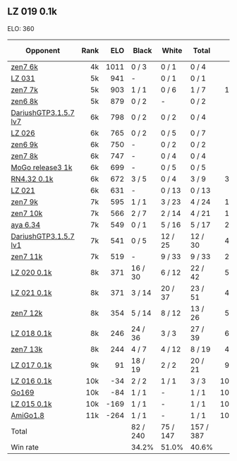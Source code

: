 ## LZ 019 0.1k ##

ELO: 360

Opponent | Rank | ELO | Black | White | Total | Win rate
---------|-----:|----:|-------|-------|-------|-------:
[zen7 6k](zen7%206k.md) | 4k | 1011 | 0 / 3 | 0 / 1 | 0 / 4 | 0.0%
[LZ 031](LZ%20031.md) | 5k | 941 | - | 0 / 1 | 0 / 1 | 0.0%
[zen7 7k](zen7%207k.md) | 5k | 903 | 1 / 1 | 0 / 6 | 1 / 7 | 14.3%
[zen6 8k](zen6%208k.md) | 5k | 879 | 0 / 2 | - | 0 / 2 | 0.0%
[DariushGTP3.1.5.7 lv7](DariushGTP3.1.5.7%20lv7.md) | 6k | 798 | 0 / 2 | 0 / 2 | 0 / 4 | 0.0%
[LZ 026](LZ%20026.md) | 6k | 765 | 0 / 2 | 0 / 5 | 0 / 7 | 0.0%
[zen6 9k](zen6%209k.md) | 6k | 750 | - | 0 / 2 | 0 / 2 | 0.0%
[zen7 8k](zen7%208k.md) | 6k | 747 | - | 0 / 4 | 0 / 4 | 0.0%
[MoGo release3 1k](MoGo%20release3%201k.md) | 6k | 699 | - | 0 / 5 | 0 / 5 | 0.0%
[RN4.32 0.1k](RN4.32%200.1k.md) | 6k | 672 | 3 / 5 | 0 / 4 | 3 / 9 | 33.3%
[LZ 021](LZ%20021.md) | 6k | 631 | - | 0 / 13 | 0 / 13 | 0.0%
[zen7 9k](zen7%209k.md) | 7k | 595 | 1 / 1 | 3 / 23 | 4 / 24 | 16.7%
[zen7 10k](zen7%2010k.md) | 7k | 566 | 2 / 7 | 2 / 14 | 4 / 21 | 19.0%
[aya 6.34](aya%206.34.md) | 7k | 549 | 0 / 1 | 5 / 16 | 5 / 17 | 29.4%
[DariushGTP3.1.5.7 lv1](DariushGTP3.1.5.7%20lv1.md) | 7k | 541 | 0 / 5 | 12 / 25 | 12 / 30 | 40.0%
[zen7 11k](zen7%2011k.md) | 7k | 519 | - | 9 / 33 | 9 / 33 | 27.3%
[LZ 020 0.1k](LZ%20020%200.1k.md) | 8k | 371 | 16 / 30 | 6 / 12 | 22 / 42 | 52.4%
[LZ 021 0.1k](LZ%20021%200.1k.md) | 8k | 371 | 3 / 14 | 20 / 37 | 23 / 51 | 45.1%
[zen7 12k](zen7%2012k.md) | 8k | 354 | 5 / 14 | 8 / 12 | 13 / 26 | 50.0%
[LZ 018 0.1k](LZ%20018%200.1k.md) | 8k | 246 | 24 / 36 | 3 / 3 | 27 / 39 | 69.2%
[zen7 13k](zen7%2013k.md) | 8k | 244 | 4 / 7 | 4 / 12 | 8 / 19 | 42.1%
[LZ 017 0.1k](LZ%20017%200.1k.md) | 9k | 91 | 18 / 19 | 2 / 2 | 20 / 21 | 95.2%
[LZ 016 0.1k](LZ%20016%200.1k.md) | 10k | -34 | 2 / 2 | 1 / 1 | 3 / 3 | 100.0%
[Go169](Go169.md) | 10k | -84 | 1 / 1 | - | 1 / 1 | 100.0%
[LZ 015 0.1k](LZ%20015%200.1k.md) | 10k | -169 | 1 / 1 | - | 1 / 1 | 100.0%
[AmiGo1.8](AmiGo1.8.md) | 11k | -264 | 1 / 1 | - | 1 / 1 | 100.0%
Total | | | 82 / 240 | 75 / 147 | 157 / 387 | 
Win rate| | | 34.2% | 51.0% | 40.6% | 
